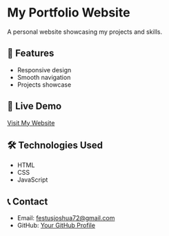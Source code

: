 # My Portfolio Website  
A personal website showcasing my projects and skills.  

## 🌟 Features  
- Responsive design  
- Smooth navigation  
- Projects showcase  

## 🚀 Live Demo  
[Visit My Website](https://yourwebsite.com)  

## 🛠 Technologies Used  
- HTML  
- CSS  
- JavaScript  

## 📞 Contact  
- Email: festusjoshua72@gmail.com  
- GitHub: [Your GitHub Profile](https://github.com/yourgithub)  
